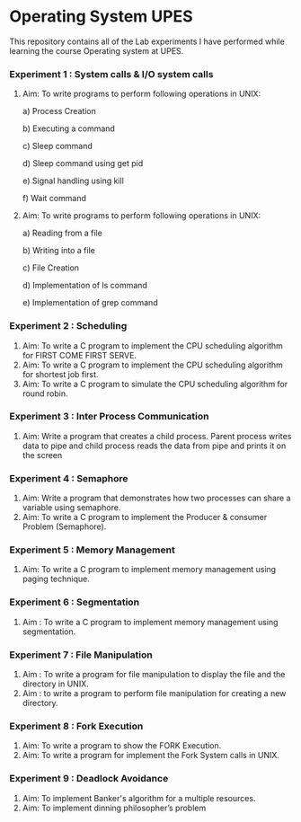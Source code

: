 # Operating System UPES

This repository contains all of the Lab experiments I have performed while learning the course Operating system at UPES.

### **Experiment 1 : System calls & I/O system calls**
1. Aim: To write programs to perform following operations in UNIX:

    a)  Process Creation

    b) Executing a command
    
    c) Sleep command
    
    d) Sleep command using get pid
    
    e) Signal handling using kill

    f) Wait command
2. Aim: To write programs to perform following operations in UNIX:
    
    a) Reading from a file
    
    b) Writing into a file
    
    c) File Creation
    
    d) Implementation of ls command
    
    e) Implementation of grep command

### **Experiment 2 : Scheduling**

1. Aim: To write a C program to implement the CPU scheduling algorithm for FIRST COME
FIRST SERVE.
2. Aim: To write a C program to implement the CPU scheduling algorithm for shortest job first.
3. Aim: To write a C program to simulate the CPU scheduling algorithm for round robin.

### **Experiment 3 : Inter Process Communication**
1. Aim: Write a program that creates a child process. Parent process writes data to pipe and child
process reads the data from pipe and prints it on the screen

### **Experiment 4 : Semaphore**
1. Aim: Write a program that demonstrates how two processes can share a variable using
semaphore.
2. Aim: To write a C program to implement the Producer & consumer Problem (Semaphore).

### **Experiment 5 : Memory Management**
1. Aim: To write a C program to implement memory management using paging technique.

### **Experiment 6 : Segmentation**
1. Aim : To write a C program to implement memory management using 
segmentation.

### **Experiment 7 : File Manipulation**
1. Aim : To write a program for file manipulation to display the file and the 
directory in UNIX.
2. Aim : to write a program to perform file manipulation for creating a new 
directory.

### **Experiment 8 : Fork Execution**
1. Aim: To write a program to show the FORK Execution.
2. Aim: To write a program for implement the Fork System calls in UNIX.

### **Experiment 9 : Deadlock Avoidance**
1. Aim: To implement Banker's algorithm for a multiple resources.
2. Aim: To implement dinning philosopher’s problem
